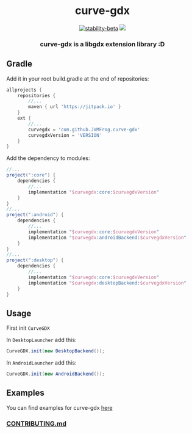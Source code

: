 <div align="center">

# curve-gdx

[![stability-beta](https://img.shields.io/badge/stability-beta-33bbff.svg)](https://github.com/mkenney/software-guides/blob/master/STABILITY-BADGES.md#beta)
[![](https://jitpack.io/v/JVMFrog/curve-gdx.svg)](https://jitpack.io/#JVMFrog/curve-gdx)

<h3>curve-gdx is a libgdx extension library :D</h2>
</div>

## Gradle

Add it in your root build.gradle at the end of repositories:

```groovy
allprojects {
    repositories {
        //...
        maven { url 'https://jitpack.io' }
    }
    ext {
        //...
        curvegdx = 'com.github.JVMFrog.curve-gdx'
        curvegdxVersion = 'VERSION'
    }
}
```

Add the dependency to modules:

```groovy
//...
project(":core") {
    dependencies {
        //...
        implementation "$curvegdx:core:$curvegdxVersion"
    }
}
//...
project(":android") {
    dependencies {
        //...
        implementation "$curvegdx:core:$curvegdxVersion"
        implementation "$curvegdx:androidBackend:$curvegdxVersion"
    }
}
//...
project(":desktop") {
    dependencies {
        //...
        implementation "$curvegdx:core:$curvegdxVersion"
        implementation "$curvegdx:desktopBackend:$curvegdxVersion"
    }
}
```

## Usage

First init `CurveGDX`

In `DesktopLauncher` add this:

```java
CurveGDX.init(new DesktopBackend());
```

In `AndroidLauncher` add this:

```java
CurveGDX.init(new AndroidBackend());
```

## Examples

You can find examples for curve-gdx [here](examples#readme)

### [CONTRIBUTING.md](docs/CONTRIBUTING.md)
